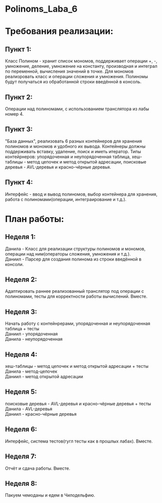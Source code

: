 # Polinoms_Laba_6
# Требования реализации: #
## Пункт 1:   
Класс Полином - хранит список мономов, поддерживает операции +, -, умножение, деление, умножение на константу, производная и интеграл по переменной, вычисления значений в точке.
Для мономов реализровать класс и операции сложения и умножения. Полиномы будут получаться из обработанной строки введённой в консоль.
## Пункт 2:   
Операции над полиномами, с использованием транслятора из лабы номер 4. 
## Пункт 3:   
"База данных", реализовать 6 разных контейнеров для хранения полиномов и мономов и удобного их вывода. Контейнеры должны поддерживать вставку, удаление, поиск и иметь итератор. Типы контейрнеров: упорядоченная и неупорядоченная таблица, хеш-таблицы - метод цепочек и  метод открытой адресации, поисковые деревья - AVL-деревья и красно-чёрные деревья. 
## Пункт 4:   
Интерфейс - ввод и вывод полиномов, выбор контейнера для хранения, работа с полиномами(операции, интеграирование и т.д.). 
 # План работы: #  
 ## Неделя 1:  
 Данила - Класс для реализации структуры полиномов и мономов, операции над ним(операторы сложения, умножения и т.д.).   
 Даниил - Парсер для создания полинома из строки введённой в консоли.  
 ## Неделя 2:   
 Адаптировать раннее реализованный транслятор под операции с полиномами, тесты для корректности работы вычислений. Вместе. 
 ## Неделя 3:   
 Начать работу с контейнрерами, упорядоченная и неупорядоченная таблица + тесты    
 Даниил - упорядоченная   
 Данила - неупорядоченная  
 ## Неделя 4:   
 хеш-таблицы - метод цепочек и  метод открытой адресации + тесты  
 Данила - метод-цепочек   
 Даниил - метод открытой адресации  
 ## Неделя 5:  
 поисковые деревья - AVL-деревья и красно-чёрные деревья + тесты  
 Данила - AVL-деревья  
 Даниил - красно-чёрные деревья     
 ## Неделя 6:   
 Интерфейс, система тестов(гугл тесты как в прошлых лабах). Вместе.
 ## Неделя 7:
 Отчёт и сдача работы. Вместе.
 ## Неделя 8:   
 Пакуем чемоданы и едем в Чилодельфию.
